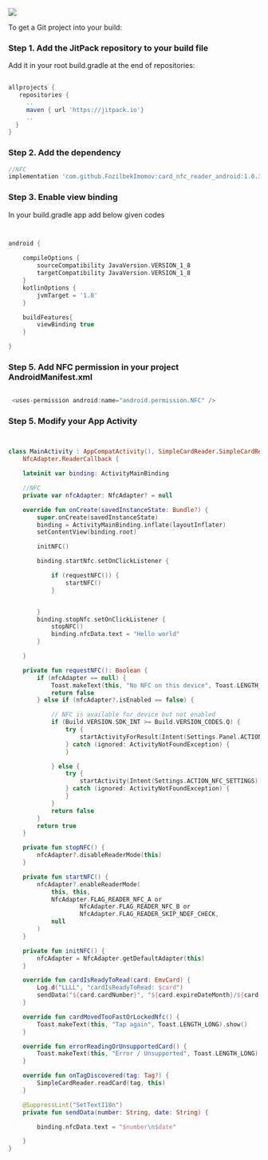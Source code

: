[![](https://jitpack.io/v/FozilbekImomov/card_nfc_reader_android.svg)](https://jitpack.io/#FozilbekImomov/card_nfc_reader_android)

To get a Git project into your build:

### Step 1. Add the JitPack repository to your build file

Add it in your root build.gradle at the end of repositories:

```gradle
  
allprojects {
   repositories {
     ..
     maven { url 'https://jitpack.io'}
     ..
  }
}

```

### Step 2. Add the dependency

```gradle
//NFC
implementation 'com.github.FozilbekImomov:card_nfc_reader_android:1.0.3'
```

### Step 3. Enable view binding

In your  build.gradle app add below given codes

```gradle


android {
  
    compileOptions {
        sourceCompatibility JavaVersion.VERSION_1_8
        targetCompatibility JavaVersion.VERSION_1_8
    }
    kotlinOptions {
        jvmTarget = '1.8'
    }

    buildFeatures{
        viewBinding true
    }

}

```

### Step 5. Add NFC permission in your project AndroidManifest.xml

```gradle

 <uses-permission android:name="android.permission.NFC" />

```

### Step 5. Modify your App Activity

```kotlin


class MainActivity : AppCompatActivity(), SimpleCardReader.SimpleCardReaderCallback,
    NfcAdapter.ReaderCallback {

    lateinit var binding: ActivityMainBinding

    //NFC
    private var nfcAdapter: NfcAdapter? = null

    override fun onCreate(savedInstanceState: Bundle?) {
        super.onCreate(savedInstanceState)
        binding = ActivityMainBinding.inflate(layoutInflater)
        setContentView(binding.root)

        initNFC()

        binding.startNfc.setOnClickListener {

            if (requestNFC()) {
                startNFC()
            }


        }
        binding.stopNfc.setOnClickListener {
            stopNFC()
            binding.nfcData.text = "Hello world"
        }

    }

    private fun requestNFC(): Boolean {
        if (nfcAdapter == null) {
            Toast.makeText(this, "No NFC on this device", Toast.LENGTH_LONG).show()
            return false
        } else if (nfcAdapter?.isEnabled == false) {

            // NFC is available for device but not enabled
            if (Build.VERSION.SDK_INT >= Build.VERSION_CODES.Q) {
                try {
                    startActivityForResult(Intent(Settings.Panel.ACTION_NFC), 2265)
                } catch (ignored: ActivityNotFoundException) {
                }

            } else {
                try {
                    startActivity(Intent(Settings.ACTION_NFC_SETTINGS))
                } catch (ignored: ActivityNotFoundException) {
                }
            }
            return false
        }
        return true
    }

    private fun stopNFC() {
        nfcAdapter?.disableReaderMode(this)
    }

    private fun startNFC() {
        nfcAdapter?.enableReaderMode(
            this, this,
            NfcAdapter.FLAG_READER_NFC_A or
                    NfcAdapter.FLAG_READER_NFC_B or
                    NfcAdapter.FLAG_READER_SKIP_NDEF_CHECK,
            null
        )
    }

    private fun initNFC() {
        nfcAdapter = NfcAdapter.getDefaultAdapter(this)
    }

    override fun cardIsReadyToRead(card: EmvCard) {
        Log.d("LLLL", "cardIsReadyToRead: $card")
        sendData("${card.cardNumber}", "${card.expireDateMonth}/${card.expireDateYear}")
    }

    override fun cardMovedTooFastOrLockedNfc() {
        Toast.makeText(this, "Tap again", Toast.LENGTH_LONG).show()
    }

    override fun errorReadingOrUnsupportedCard() {
        Toast.makeText(this, "Error / Unsupported", Toast.LENGTH_LONG).show()
    }

    override fun onTagDiscovered(tag: Tag?) {
        SimpleCardReader.readCard(tag, this)
    }

    @SuppressLint("SetTextI18n")
    private fun sendData(number: String, date: String) {

        binding.nfcData.text = "$number\n$date"

    }
}

```

